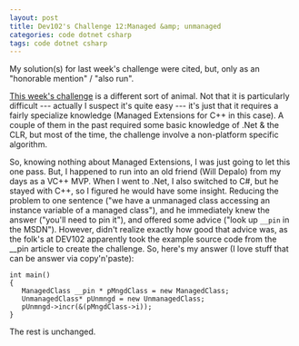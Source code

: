 ```yaml
---
layout: post
title: Dev102's Challenge 12:Managed &amp; unmanaged
categories: code dotnet csharp
tags: code dotnet csharp
---
```


My solution(s) for last week's challenge were cited, but, only as an "honorable mention" / "also run".

[This week's challenge](http://www.dev102.com/2008/07/14/a-programming-job-interview-challenge-12-managed-and-unmanaged/) is a different sort of animal.  Not that it is particularly difficult --- actually I suspect it's quite easy --- it's just that it requires a fairly specialize knowledge (Managed Extensions for C++ in this case).  A couple of them in the past required some basic knowledge of .Net &amp; the CLR, but most of the time, the challenge involve a non-platform specific algorithm.

So, knowing nothing about Managed Extensions, I was just going to let this one pass.  But, I happened to run into an old friend (Will Depalo) from my days as a VC++ MVP.  When I went to .Net, I also switched to C#, but he stayed with C++, so I figured he would have some insight.  Reducing the problem to one sentence ("we have a unmanaged class accessing an instance variable of a managed class"), and he immediately  knew the answer ("you'll need to pin it"), and offered some advice ("look up `__pin` in the MSDN").  However, didn't realize exactly how good that advice was, as the folk's at DEV102 apparently took the example source code from the __pin article to create the challenge.  So, here's my answer (I love stuff that can be answer via copy'n'paste):

	int main() 
	{
	   ManagedClass __pin * pMngdClass = new ManagedClass;
	   UnmanagedClass* pUnmngd = new UnmanagedClass;
	   pUnmngd->incr(&(pMngdClass->i));
	}

The rest is unchanged.